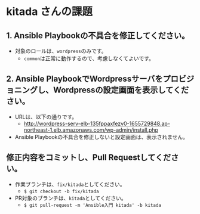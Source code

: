 kitada さんの課題
====

## 1. Ansible Playbookの不具合を修正してください。
- 対象のロールは、`wordpress`のみです。
	- `common`は正常に動作するので、考慮しなくてよいです。

## 2. Ansible PlaybookでWordpressサーバをプロビジョニングし、Wordpressの設定画面を表示してください。
- URLは、以下の通りです。
	- http://wordpress-serv-elb-135fppaxfezv0-1655729848.ap-northeast-1.elb.amazonaws.com/wp-admin/install.php
- Ansible Playbookの不具合を修正しないと設定画面は、表示されません。

## 修正内容をコミットし、Pull Requestしてください。
- 作業ブランチは、`fix/kitada`としてください。
	- `$ git checkout -b fix/kitada`
- PR対象のブランチは、`kitada`としてください。
	- `$ git pull-request -m 'Ansible入門 kitada' -b kitada`
